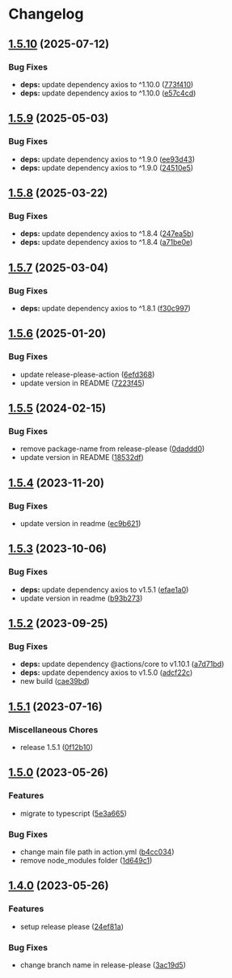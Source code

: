 # Changelog

## [1.5.10](https://github.com/rnkdsh/action-upload-diawi/compare/v1.5.9...v1.5.10) (2025-07-12)


### Bug Fixes

* **deps:** update dependency axios to ^1.10.0 ([773f410](https://github.com/rnkdsh/action-upload-diawi/commit/773f410ba4e51b9c28e96bb8bb07cafb4be500a2))
* **deps:** update dependency axios to ^1.10.0 ([e57c4cd](https://github.com/rnkdsh/action-upload-diawi/commit/e57c4cd1b42f5cbbb5c0e7776ff0d77722d0d7c1))

## [1.5.9](https://github.com/rnkdsh/action-upload-diawi/compare/v1.5.8...v1.5.9) (2025-05-03)


### Bug Fixes

* **deps:** update dependency axios to ^1.9.0 ([ee93d43](https://github.com/rnkdsh/action-upload-diawi/commit/ee93d43809dc72a64e2f2e8d9dd3cafe73be6077))
* **deps:** update dependency axios to ^1.9.0 ([24510e5](https://github.com/rnkdsh/action-upload-diawi/commit/24510e500f486a43698f3dc762eb2cab9d3dba54))

## [1.5.8](https://github.com/rnkdsh/action-upload-diawi/compare/v1.5.7...v1.5.8) (2025-03-22)


### Bug Fixes

* **deps:** update dependency axios to ^1.8.4 ([247ea5b](https://github.com/rnkdsh/action-upload-diawi/commit/247ea5b9b25a2101c1a7477dd27800584ca9f522))
* **deps:** update dependency axios to ^1.8.4 ([a71be0e](https://github.com/rnkdsh/action-upload-diawi/commit/a71be0ea63666ffd841fe5ae1d0f022fb91fbbb6))

## [1.5.7](https://github.com/rnkdsh/action-upload-diawi/compare/v1.5.6...v1.5.7) (2025-03-04)


### Bug Fixes

* **deps:** update dependency axios to ^1.8.1 ([f30c997](https://github.com/rnkdsh/action-upload-diawi/commit/f30c9979a5d391d5954c5589205b77310f3d07f2))

## [1.5.6](https://github.com/rnkdsh/action-upload-diawi/compare/v1.5.5...v1.5.6) (2025-01-20)


### Bug Fixes

* update release-please-action ([6efd368](https://github.com/rnkdsh/action-upload-diawi/commit/6efd368d4aa40cc34ebcd4dd5c458408a316d1ac))
* update version in README ([7223f45](https://github.com/rnkdsh/action-upload-diawi/commit/7223f45877ffab6a47a73130a1305a6e10277917))

## [1.5.5](https://github.com/rnkdsh/action-upload-diawi/compare/v1.5.4...v1.5.5) (2024-02-15)


### Bug Fixes

* remove package-name from release-please ([0daddd0](https://github.com/rnkdsh/action-upload-diawi/commit/0daddd0da5ee1f37edc3be38f040349eb2bf5bb1))
* update version in README ([18532df](https://github.com/rnkdsh/action-upload-diawi/commit/18532dfd182f16a3c9ebd30f96903a180e5292ae))

## [1.5.4](https://github.com/rnkdsh/action-upload-diawi/compare/v1.5.3...v1.5.4) (2023-11-20)


### Bug Fixes

* update version in readme ([ec9b621](https://github.com/rnkdsh/action-upload-diawi/commit/ec9b62164e47a84bba22814b3ab797bf4ed13354))

## [1.5.3](https://github.com/rnkdsh/action-upload-diawi/compare/v1.5.2...v1.5.3) (2023-10-06)


### Bug Fixes

* **deps:** update dependency axios to v1.5.1 ([efae1a0](https://github.com/rnkdsh/action-upload-diawi/commit/efae1a0032dd01dc1373660fce31b379d5abd05c))
* update version in readme ([b93b273](https://github.com/rnkdsh/action-upload-diawi/commit/b93b273abf2e5619eba8f45ec12a3dfe0cd6fb8e))

## [1.5.2](https://github.com/rnkdsh/action-upload-diawi/compare/v1.5.1...v1.5.2) (2023-09-25)


### Bug Fixes

* **deps:** update dependency @actions/core to v1.10.1 ([a7d71bd](https://github.com/rnkdsh/action-upload-diawi/commit/a7d71bd409d269cd0413913fac0ed16b273a6418))
* **deps:** update dependency axios to v1.5.0 ([adcf22c](https://github.com/rnkdsh/action-upload-diawi/commit/adcf22c608dab604b9c5773df02e99709d768a5b))
* new build ([cae39bd](https://github.com/rnkdsh/action-upload-diawi/commit/cae39bdceb5159cf44387f5323fdff5f92dc3829))

## [1.5.1](https://github.com/rnkdsh/action-upload-diawi/compare/v1.5.0...v1.5.1) (2023-07-16)


### Miscellaneous Chores

* release 1.5.1 ([0f12b10](https://github.com/rnkdsh/action-upload-diawi/commit/0f12b10e05405e55f78a5210df0de4f9e9787c13))

## [1.5.0](https://github.com/rnkdsh/action-upload-diawi/compare/v1.4.0...v1.5.0) (2023-05-26)


### Features

* migrate to typescript ([5e3a665](https://github.com/rnkdsh/action-upload-diawi/commit/5e3a665c659d01f8c5373f025420908cdcaedef8))


### Bug Fixes

* change main file path in action.yml ([b4cc034](https://github.com/rnkdsh/action-upload-diawi/commit/b4cc0340fbc3b77a4abb37be68bed1e581f4dcd7))
* remove node_modules folder ([1d649c1](https://github.com/rnkdsh/action-upload-diawi/commit/1d649c1cc22cef92317fbb6953c6ff0bd509ab16))

## [1.4.0](https://github.com/rnkdsh/action-upload-diawi/compare/v1.3.2...v1.4.0) (2023-05-26)


### Features

* setup release please ([24ef81a](https://github.com/rnkdsh/action-upload-diawi/commit/24ef81a578356befdbf029744eb462240aefb785))


### Bug Fixes

* change branch name in release-please ([3ac19d5](https://github.com/rnkdsh/action-upload-diawi/commit/3ac19d5ced283031cdba5f82a399cdd6b6bd1e9f))
